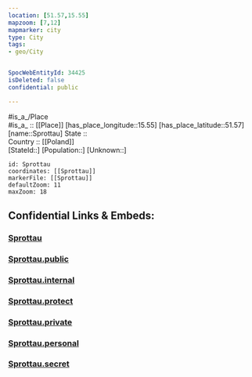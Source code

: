 ```yaml
---
location: [51.57,15.55] 
mapzoom: [7,12] 
mapmarker: city 
type: City
tags:
- geo/City


SpocWebEntityId: 34425
isDeleted: false
confidential: public

---
```

#is_a_/Place  
#is_a_ :: [[Place]] 
[has_place_longitude::15.55] 
[has_place_latitude::51.57] 
[name::Sprottau] 
State ::  
Country :: [[Poland]]  
[StateId::] 
[Population::] 
[Unknown::] 


```leaflet
id: Sprottau
coordinates: [[Sprottau]] 
markerFile: [[Sprottau]] 
defaultZoom: 11 
maxZoom: 18
```


## Confidential Links & Embeds: 

### [Sprottau](/_Standards/Earth/Continent/Europe/Europe~East/Poland/Provinces~Poland/Lubusz/City/Sprottau.md) 

### [Sprottau.public](/_public/Earth/Continent/Europe/Europe~East/Poland/Provinces~Poland/Lubusz/City/Sprottau.public.md) 

### [Sprottau.internal](/_internal/Earth/Continent/Europe/Europe~East/Poland/Provinces~Poland/Lubusz/City/Sprottau.internal.md) 

### [Sprottau.protect](/_protect/Earth/Continent/Europe/Europe~East/Poland/Provinces~Poland/Lubusz/City/Sprottau.protect.md) 

### [Sprottau.private](/_private/Earth/Continent/Europe/Europe~East/Poland/Provinces~Poland/Lubusz/City/Sprottau.private.md) 

### [Sprottau.personal](/_personal/Earth/Continent/Europe/Europe~East/Poland/Provinces~Poland/Lubusz/City/Sprottau.personal.md) 

### [Sprottau.secret](/_secret/Earth/Continent/Europe/Europe~East/Poland/Provinces~Poland/Lubusz/City/Sprottau.secret.md)

